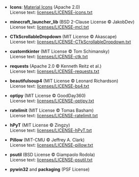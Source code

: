 - **Icons**: [Material Icons](https://fonts.google.com/icons) (Apache 2.0)  
  License text: [licenses/LICENSE-icons.txt](licenses/LICENSE-icons.txt)


- **minecraft_launcher_lib** (BSD 2-Clause License © JakobDev)  
  License text: [licenses/LICENSE-mcl.txt](licenses/LICENSE-mcl.txt)


- **CTkScrollableDropdown** (MIT License © Akascape)  
  License text: [licenses/LICENSE-CTkScrollableDropdown.txt](licenses/LICENSE-CTkScrollableDropdown.txt)


- **customtkinter** (MIT License © Tom Schimansky)  
  License text: [licenses/LICENSE-ctk.txt](licenses/LICENSE-ctk.txt)


- **requests** (Apache 2.0 © Kenneth Reitz et al.)  
  License text: [licenses/LICENSE-requests.txt](licenses/LICENSE-requests.txt)


- **beautifulsoup4** (MIT License © Leonard Richardson)  
  License text: [licenses/LICENSE-bs4.txt](licenses/LICENSE-bs4.txt)


- **optipy** (MIT License © GoodDay360)  
  License text: [licenses/LICENSE-optipy.txt](licenses/LICENSE-optipy.txt)


- **ratelimit** (MIT License © Tomas Basham)  
  License text: [licenses/LICENSE-ratelimit.txt](licenses/LICENSE-ratelimit.txt)


- **hPyT** (MIT License © Zingzy)  
  License text: [licenses/LICENSE-hPyT.txt](licenses/LICENSE-hPyT.txt)


- **Pillow** (MIT-CMU © Jeffrey A. Clark)  
  License text: [licenses/LICENSE-pillow.txt](licenses/LICENSE-pillow.txt)


- **psutil** (BSD License © Giampaolo Rodola)  
  License text: [licenses/LICENSE-psutil.txt](licenses/LICENSE-psutil.txt)


- **pywin32** and **packaging** (PSF License)
